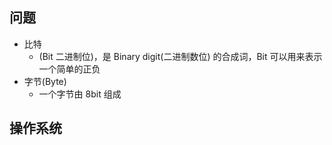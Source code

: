 ## 问题

- 比特
  - (Bit 二进制位)，是 Binary digit(二进制数位) 的合成词，Bit 可以用来表示一个简单的正负
- 字节(Byte)
  - 一个字节由 8bit 组成

## 操作系统


